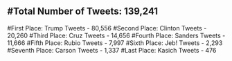 #Total Number of Tweets: 139,241 
---
#First Place: Trump Tweets - 80,556
#Second Place: Clinton Tweets - 20,260
#Third Place: Cruz Tweets - 14,656
#Fourth Place: Sanders Tweets - 11,666
#Fifth Place: Rubio Tweets - 7,997
#Sixth Place: Jeb! Tweets - 2,293
#Seventh Place: Carson Tweets - 1,337
#Last Place: Kasich Tweets - 476
